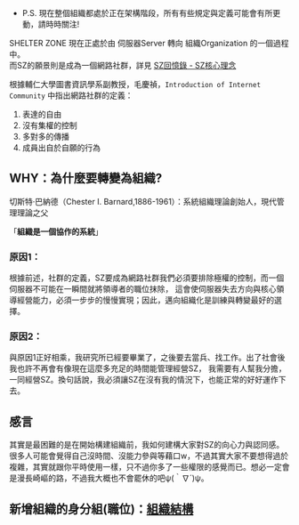 * P.S. 現在整個組織都處於正在架構階段，所有有些規定與定義可能會有所更動，請時時關注!

SHELTER ZONE 現在正處於由 伺服器Server 轉向 組織Organization 的一個過程中。<br>
而SZ的願景則是成為一個網路社群，詳見 [SZ回憶錄 - SZ核心理念](https://shelter-zone.github.io/SZ-Memoir-Server-Management/Memoir/core_value.html)

根據輔仁大學圖書資訊學系副教授，毛慶禎，`Introduction of Internet Community` 中指出網路社群的定義：
1. 表達的自由
2. 沒有集權的控制
3. 多對多的傳播
4. 成員出自於自願的行為

## WHY：為什麼要轉變為組織?
切斯特·巴納德（Chester I. Barnard,1886-1961）：系統組織理論創始人，現代管理理論之父

「**組織是一個協作的系統**」

### 原因1：
根據前述，社群的定義，SZ要成為網路社群我們必須要排除極權的控制，而一個伺服器不可能在一瞬間就將領導者的職位抹除，
這會使伺服器失去方向與核心領導經營能力，必須一步步的慢慢實現；因此，邁向組織化是訓練與轉變最好的選擇。

### 原因2：
與原因1正好相乘，我研究所已經要畢業了，之後要去當兵、找工作。出了社會後我也許不再會有像現在這麼多充足的時間能管理經營SZ，
我需要有人幫我分擔，一同經營SZ。換句話說，我必須讓SZ在沒有我的情況下，也能正常的好好運作下去。

## 感言
其實是最困難的是在開始構建組織前，我如何建構大家對SZ的向心力與認同感。很多人可能會覺得自己沒時間、沒能力參與等藉口w，不過其實大家不要想得過於複雜，其實就跟你平時使用一樣，只不過你多了一些權限的感覺而已。想必一定會是漫長崎嶇的路，不過我大概也不會罷休的吧ψ(｀∇´)ψ。

## 新增組織的身分組(職位)：[組織結構](https://github.com/SHELTER-ZONE/Oragnaization-Structure/wiki/1.-%E7%B5%84%E7%B9%94%E7%B5%90%E6%A7%8B)